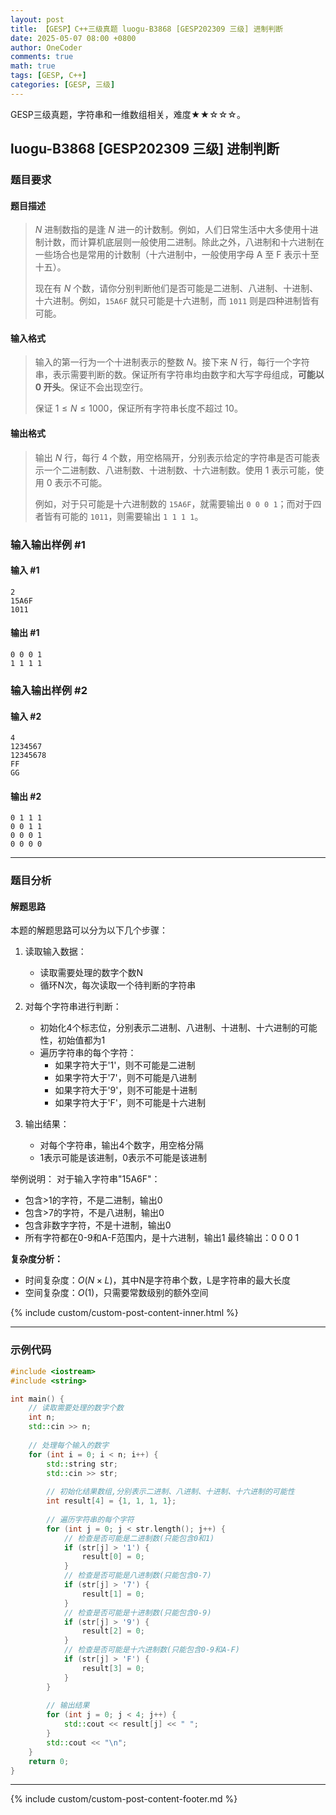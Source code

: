 ```yaml
---
layout: post
title: 【GESP】C++三级真题 luogu-B3868 [GESP202309 三级] 进制判断
date: 2025-05-07 08:00 +0800
author: OneCoder
comments: true
math: true
tags: [GESP, C++]
categories: [GESP, 三级]
---
```

GESP三级真题，字符串和一维数组相关，难度★★☆☆☆。

<!--more-->

## luogu-B3868 [GESP202309 三级] 进制判断

### 题目要求

#### 题目描述

>$N$ 进制数指的是逢 $N$ 进一的计数制。例如，人们日常生活中大多使用十进制计数，而计算机底层则一般使用二进制。除此之外，八进制和十六进制在一些场合也是常用的计数制（十六进制中，一般使用字母 A 至 F 表示十至十五）。
>
>现在有 $N$ 个数，请你分别判断他们是否可能是二进制、八进制、十进制、十六进制。例如，`15A6F` 就只可能是十六进制，而 `1011` 则是四种进制皆有可能。

#### 输入格式

>输入的第一行为一个十进制表示的整数 $N$。接下来 $N$ 行，每行一个字符串，表示需要判断的数。保证所有字符串均由数字和大写字母组成，**可能以 $0$ 开头**。保证不会出现空行。
>
>保证 $1 \le N \le 1000$，保证所有字符串长度不超过 $10$。

#### 输出格式

>输出 $N$ 行，每行 $4$ 个数，用空格隔开，分别表示给定的字符串是否可能表示一个二进制数、八进制数、十进制数、十六进制数。使用 $1$ 表示可能，使用 $0$ 表示不可能。
>
>例如，对于只可能是十六进制数的 `15A6F`，就需要输出 `0 0 0 1`；而对于四者皆有可能的 `1011`，则需要输出 `1 1 1 1`。

### 输入输出样例 #1

#### 输入 #1

```console
2
15A6F
1011
```

#### 输出 #1

```console
0 0 0 1
1 1 1 1
```

### 输入输出样例 #2

#### 输入 #2

```console
4
1234567
12345678
FF
GG
```

#### 输出 #2

```console
0 1 1 1
0 0 1 1
0 0 0 1
0 0 0 0
```

---

### 题目分析

#### 解题思路

本题的解题思路可以分为以下几个步骤：

1. 读取输入数据：
   - 读取需要处理的数字个数N
   - 循环N次，每次读取一个待判断的字符串

2. 对每个字符串进行判断：
   - 初始化4个标志位，分别表示二进制、八进制、十进制、十六进制的可能性，初始值都为1
   - 遍历字符串的每个字符：
     - 如果字符大于'1'，则不可能是二进制
     - 如果字符大于'7'，则不可能是八进制
     - 如果字符大于'9'，则不可能是十进制
     - 如果字符大于'F'，则不可能是十六进制

3. 输出结果：
   - 对每个字符串，输出4个数字，用空格分隔
   - 1表示可能是该进制，0表示不可能是该进制

举例说明：
对于输入字符串"15A6F"：

- 包含>1的字符，不是二进制，输出0
- 包含>7的字符，不是八进制，输出0
- 包含非数字字符，不是十进制，输出0
- 所有字符都在0-9和A-F范围内，是十六进制，输出1
最终输出：0 0 0 1

**复杂度分析：**

- 时间复杂度：$O(N×L)$，其中N是字符串个数，L是字符串的最大长度
- 空间复杂度：$O(1)$，只需要常数级别的额外空间
  
{% include custom/custom-post-content-inner.html %}

---

### 示例代码

```cpp
#include <iostream>
#include <string>

int main() {
    // 读取需要处理的数字个数
    int n;
    std::cin >> n;
    
    // 处理每个输入的数字
    for (int i = 0; i < n; i++) {
        std::string str;
        std::cin >> str;
        
        // 初始化结果数组,分别表示二进制、八进制、十进制、十六进制的可能性
        int result[4] = {1, 1, 1, 1};
        
        // 遍历字符串的每个字符
        for (int j = 0; j < str.length(); j++) {
            // 检查是否可能是二进制数(只能包含0和1)
            if (str[j] > '1') {
                result[0] = 0;
            }
            // 检查是否可能是八进制数(只能包含0-7)
            if (str[j] > '7') {
                result[1] = 0;
            }
            // 检查是否可能是十进制数(只能包含0-9)
            if (str[j] > '9') {
                result[2] = 0;
            }
            // 检查是否可能是十六进制数(只能包含0-9和A-F)
            if (str[j] > 'F') {
                result[3] = 0;
            }
        }
        
        // 输出结果
        for (int j = 0; j < 4; j++) {
            std::cout << result[j] << " ";
        }
        std::cout << "\n";
    }
    return 0;
}
```

---

{% include custom/custom-post-content-footer.md %}
